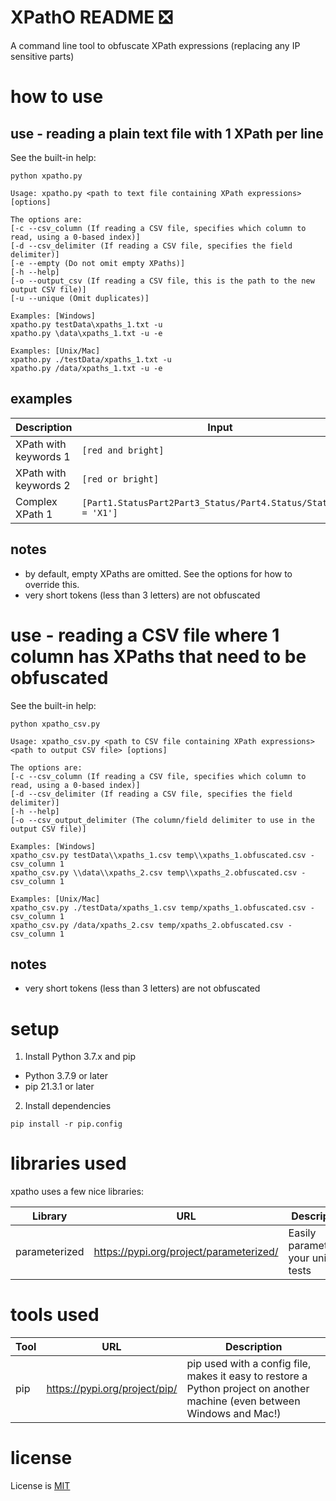 # XPathO README :negative_squared_cross_mark:

A command line tool to obfuscate XPath expressions (replacing any IP sensitive parts)

# how to use

## use - reading a plain text file with 1 XPath per line

See the built-in help:

```
python xpatho.py
```

```
Usage: xpatho.py <path to text file containing XPath expressions> [options]

The options are:
[-c --csv_column (If reading a CSV file, specifies which column to read, using a 0-based index)]
[-d --csv_delimiter (If reading a CSV file, specifies the field delimiter)]
[-e --empty (Do not omit empty XPaths)]
[-h --help]
[-o --output_csv (If reading a CSV file, this is the path to the new output CSV file)]
[-u --unique (Omit duplicates)]

Examples: [Windows]
xpatho.py testData\xpaths_1.txt -u
xpatho.py \data\xpaths_1.txt -u -e

Examples: [Unix/Mac]
xpatho.py ./testData/xpaths_1.txt -u
xpatho.py /data/xpaths_1.txt -u -e
```

## examples

| Description | Input | Obfuscated Output |
|---|---|---|
| XPath with keywords 1 | `[red and bright]` | `[token_10001 and token_10000]` |
| XPath with keywords 2 | `[red or bright]` | `[token_10001 or token_10000]` |
| Complex XPath 1 | `[Part1.StatusPart2Part3_Status/Part4.Status/StatusCode = 'X1']` | `[token_10000.token_10004/token_10001.token_10002/token_10003 = 'X1']` |

## notes

- by default, empty XPaths are omitted. See the options for how to override this.
- very short tokens (less than 3 letters) are not obfuscated

# use - reading a CSV file where 1 column has XPaths that need to be obfuscated

See the built-in help:

```
python xpatho_csv.py
```

```
Usage: xpatho_csv.py <path to CSV file containing XPath expressions> <path to output CSV file> [options]

The options are:
[-c --csv_column (If reading a CSV file, specifies which column to read, using a 0-based index)]
[-d --csv_delimiter (If reading a CSV file, specifies the field delimiter)]
[-h --help]
[-o --csv_output_delimiter (The column/field delimiter to use in the output CSV file)]

Examples: [Windows]
xpatho_csv.py testData\\xpaths_1.csv temp\\xpaths_1.obfuscated.csv -csv_column 1
xpatho_csv.py \\data\\xpaths_2.csv temp\\xpaths_2.obfuscated.csv -csv_column 1

Examples: [Unix/Mac]
xpatho_csv.py ./testData/xpaths_1.csv temp/xpaths_1.obfuscated.csv -csv_column 1
xpatho_csv.py /data/xpaths_2.csv temp/xpaths_2.obfuscated.csv -csv_column 1
```

## notes

- very short tokens (less than 3 letters) are not obfuscated

# setup

1. Install Python 3.7.x and pip

- Python 3.7.9 or later
- pip 21.3.1 or later

2. Install dependencies

```
pip install -r pip.config
```

# libraries used

xpatho uses a few nice libraries:

| Library       | URL                                             | Description                                              |
| ------------- | ----------------------------------------------- | -------------------------------------------------------- |
| parameterized | https://pypi.org/project/parameterized/         | Easily parameterize your unit tests                      |

# tools used

| Tool | URL                           | Description                                                                                                               |
| ---- | ----------------------------- | ------------------------------------------------------------------------------------------------------------------------- |
| pip  | https://pypi.org/project/pip/ | pip used with a config file, makes it easy to restore a Python project on another machine (even between Windows and Mac!) |

# license

License is [MIT](./LICENSE)
